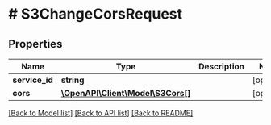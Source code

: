 # # S3ChangeCorsRequest

## Properties

Name | Type | Description | Notes
------------ | ------------- | ------------- | -------------
**service_id** | **string** |  | [optional]
**cors** | [**\OpenAPI\Client\Model\S3Cors[]**](S3Cors.md) |  | [optional]

[[Back to Model list]](../../README.md#models) [[Back to API list]](../../README.md#endpoints) [[Back to README]](../../README.md)

